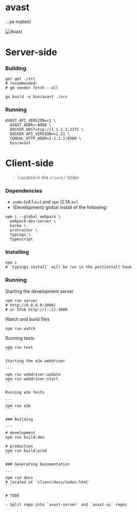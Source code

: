 # avast
...ye maties!

![Avast](https://media.giphy.com/media/E8KFBhPh2s3ra/giphy.gif)

# Server-side

### Building

```
get get ./src
# recommended:
# gb vendor fetch --all

go build -o bin/avast ./src
```

### Running

```
AVAST_API_VERSION=v1 \
  AVAST_ADDR=:8080 \
  DOCKER_HOST=tcp://1.1.1.1:2375 \
  DOCKER_API_VERSION=v1.21 \
  CONSUL_HTTP_ADDR=1.1.1.1:8500 \
  bin/avast
```

# Client-side

> Located in the `client/` folder

### Dependencies

- `node` (v4.1.x+) and `npm` (2.14.x+)
- (Development) global install of the following:
```
npm i --global webpack \
  webpack-dev-server \
  karma \
  protractor \
  typings \
  typescript
```

### Installing

```
npm i
# `typings install` will be run in the postinstall hook
```

### Running

Starting the development server

```
npm run server
# http://0.0.0.0:3000/
# or IPv6 http://[::1]:3000
```

Watch and build files

```
npm run watch
```

Running tests

````
npm run test
```

Starting the e2e webdriver

```
npm run webdriver:update
npm run webdriver:start
```

Running e2e tests

```
npm run e2e
```

### Building

```
# development
npm run build:dev

# production
npm run build:prod
```

### Generating Documentation

```
npm run docs
# located at `client/docs/index.html`
```

# TODO

- Split repo into `avast-server` and `avast-ui` repos
